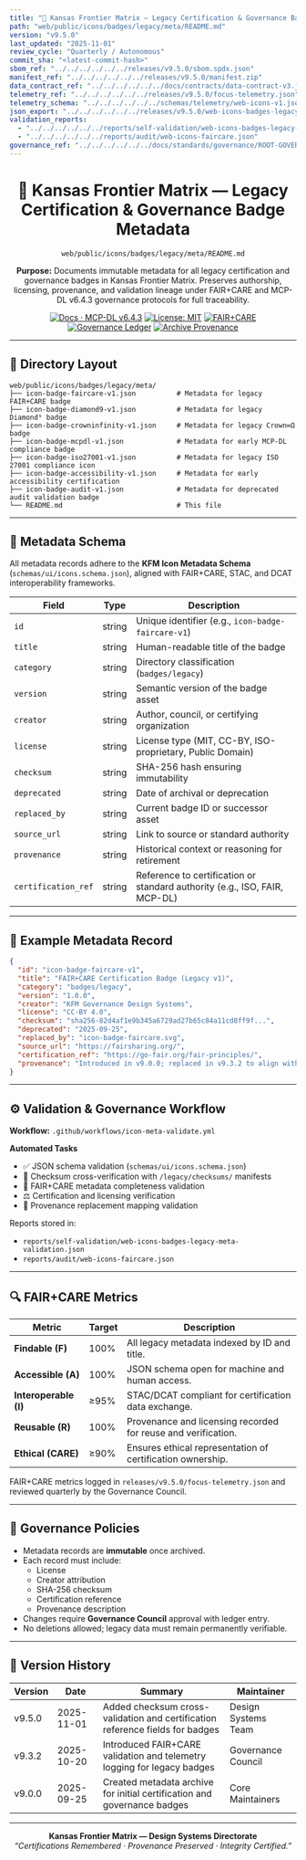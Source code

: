 ```yaml
---
title: "📜 Kansas Frontier Matrix — Legacy Certification & Governance Badge Metadata (Diamond⁹ Ω / Crown∞Ω Ultimate Certified)"
path: "web/public/icons/badges/legacy/meta/README.md"
version: "v9.5.0"
last_updated: "2025-11-01"
review_cycle: "Quarterly / Autonomous"
commit_sha: "<latest-commit-hash>"
sbom_ref: "../../../../../../releases/v9.5.0/sbom.spdx.json"
manifest_ref: "../../../../../../releases/v9.5.0/manifest.zip"
data_contract_ref: "../../../../../../docs/contracts/data-contract-v3.json"
telemetry_ref: "../../../../../../releases/v9.5.0/focus-telemetry.json"
telemetry_schema: "../../../../../../schemas/telemetry/web-icons-v1.json"
json_export: "../../../../../../releases/v9.5.0/web-icons-badges-legacy-meta.json"
validation_reports:
  - "../../../../../../reports/self-validation/web-icons-badges-legacy-meta-validation.json"
  - "../../../../../../reports/audit/web-icons-faircare.json"
governance_ref: "../../../../../../docs/standards/governance/ROOT-GOVERNANCE.md"
---
```


<div align="center">

# 📜 Kansas Frontier Matrix — **Legacy Certification & Governance Badge Metadata**
`web/public/icons/badges/legacy/meta/README.md`

**Purpose:** Documents immutable metadata for all legacy certification and governance badges in Kansas Frontier Matrix. Preserves authorship, licensing, provenance, and validation lineage under FAIR+CARE and MCP-DL v6.4.3 governance protocols for full traceability.

[![Docs · MCP-DL v6.4.3](https://img.shields.io/badge/Docs-MCP--DL%20v6.4.3-blue)](../../../../../../docs/standards/markdown_rules.md)
[![License: MIT](https://img.shields.io/badge/License-MIT-green)](../../../../../../LICENSE)
[![FAIR+CARE](https://img.shields.io/badge/FAIR%2BCARE-Compliant-orange)](../../../../../../docs/standards/governance/ROOT-GOVERNANCE.md)
[![Governance Ledger](https://img.shields.io/badge/Governance-Ledger-Active-purple)](../../../../../../docs/standards/governance/LEDGER.md)
[![Archive Provenance](https://img.shields.io/badge/Archive-Metadata%20Immutable-critical)](../../../../../../reports/audit/web-icons-faircare.json)

</div>

---

## 📁 Directory Layout

```
web/public/icons/badges/legacy/meta/
├── icon-badge-faircare-v1.json          # Metadata for legacy FAIR+CARE badge
├── icon-badge-diamond9-v1.json          # Metadata for legacy Diamond⁹ badge
├── icon-badge-crowninfinity-v1.json     # Metadata for legacy Crown∞Ω badge
├── icon-badge-mcpdl-v1.json             # Metadata for early MCP-DL compliance badge
├── icon-badge-iso27001-v1.json          # Metadata for legacy ISO 27001 compliance icon
├── icon-badge-accessibility-v1.json     # Metadata for early accessibility certification
├── icon-badge-audit-v1.json             # Metadata for deprecated audit validation badge
└── README.md                            # This file
```

---

## 🧩 Metadata Schema

All metadata records adhere to the **KFM Icon Metadata Schema** (`schemas/ui/icons.schema.json`), aligned with FAIR+CARE, STAC, and DCAT interoperability frameworks.

| Field | Type | Description |
|--------|------|-------------|
| `id` | string | Unique identifier (e.g., `icon-badge-faircare-v1`) |
| `title` | string | Human-readable title of the badge |
| `category` | string | Directory classification (`badges/legacy`) |
| `version` | string | Semantic version of the badge asset |
| `creator` | string | Author, council, or certifying organization |
| `license` | string | License type (MIT, CC-BY, ISO-proprietary, Public Domain) |
| `checksum` | string | SHA-256 hash ensuring immutability |
| `deprecated` | string | Date of archival or deprecation |
| `replaced_by` | string | Current badge ID or successor asset |
| `source_url` | string | Link to source or standard authority |
| `provenance` | string | Historical context or reasoning for retirement |
| `certification_ref` | string | Reference to certification or standard authority (e.g., ISO, FAIR, MCP-DL) |

---

## 🧾 Example Metadata Record

```json
{
  "id": "icon-badge-faircare-v1",
  "title": "FAIR+CARE Certification Badge (Legacy v1)",
  "category": "badges/legacy",
  "version": "1.0.0",
  "creator": "KFM Governance Design Systems",
  "license": "CC-BY 4.0",
  "checksum": "sha256-82d4af1e9b345a6729ad27b65c84a11cd8ff9f...",
  "deprecated": "2025-09-25",
  "replaced_by": "icon-badge-faircare.svg",
  "source_url": "https://fairsharing.org/",
  "certification_ref": "https://go-fair.org/fair-principles/",
  "provenance": "Introduced in v9.0.0; replaced in v9.3.2 to align with updated FAIR+CARE compliance standards and improved accessibility."
}
```

---

## ⚙️ Validation & Governance Workflow

**Workflow:** `.github/workflows/icon-meta-validate.yml`

**Automated Tasks**
- ✅ JSON schema validation (`schemas/ui/icons.schema.json`)  
- 🔐 Checksum cross-verification with `/legacy/checksums/` manifests  
- 🧾 FAIR+CARE metadata completeness validation  
- ⚖️ Certification and licensing verification  
- 🧭 Provenance replacement mapping validation  

Reports stored in:
- `reports/self-validation/web-icons-badges-legacy-meta-validation.json`  
- `reports/audit/web-icons-faircare.json`

---

## 🔍 FAIR+CARE Metrics

| Metric | Target | Description |
|--------|---------|-------------|
| **Findable (F)** | 100% | All legacy metadata indexed by ID and title. |
| **Accessible (A)** | 100% | JSON schema open for machine and human access. |
| **Interoperable (I)** | ≥95% | STAC/DCAT compliant for certification data exchange. |
| **Reusable (R)** | 100% | Provenance and licensing recorded for reuse and verification. |
| **Ethical (CARE)** | ≥90% | Ensures ethical representation of certification ownership. |

FAIR+CARE metrics logged in `releases/v9.5.0/focus-telemetry.json` and reviewed quarterly by the Governance Council.

---

## 🧱 Governance Policies

- Metadata records are **immutable** once archived.  
- Each record must include:
  - License  
  - Creator attribution  
  - SHA-256 checksum  
  - Certification reference  
  - Provenance description  
- Changes require **Governance Council** approval with ledger entry.  
- No deletions allowed; legacy data must remain permanently verifiable.  

---

## 🧾 Version History

| Version | Date | Summary | Maintainer |
|----------|------|----------|-------------|
| v9.5.0 | 2025-11-01 | Added checksum cross-validation and certification reference fields for badges | Design Systems Team |
| v9.3.2 | 2025-10-20 | Introduced FAIR+CARE validation and telemetry logging for legacy badges | Governance Council |
| v9.0.0 | 2025-09-25 | Created metadata archive for initial certification and governance badges | Core Maintainers |

---

<div align="center">

**Kansas Frontier Matrix — Design Systems Directorate**  
*“Certifications Remembered · Provenance Preserved · Integrity Certified.”*

</div>

